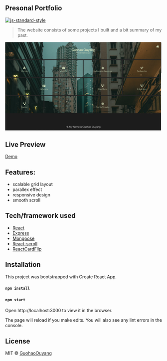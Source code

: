 ## Presonal Portfolio

[![js-standard-style](https://img.shields.io/badge/code%20style-standard-brightgreen.svg?style=flat)](https://github.com/feross/standard)

> The website consists of some projects I built and a bit summary of my past.

![ss1](/client/src/components/bgImages/screenshot1.png?raw=true "Optional Title")

## Live Preview

[Demo](https://guohaoouyang.github.io/portfolio/)

## Features:
- scalable grid layout
- parallex effect
- responsive design
- smooth scroll

## Tech/framework used

- [React](https://reactjs.org/)
- [Express](https://expressjs.com/)
- [Mongoose](https://mongoosejs.com/)
- [React-scroll](https://github.com/fisshy/react-scroll)
- [ReactCardFlip](https://github.com/AaronCCWong/react-card-flip)


## Installation

This project was bootstrapped with Create React App.

#### `npm install`
#### `npm start`
Open http://localhost:3000 to view it in the browser.

The page will reload if you make edits.
You will also see any lint errors in the console.


## License

MIT © [GuohaoOuyang]()

